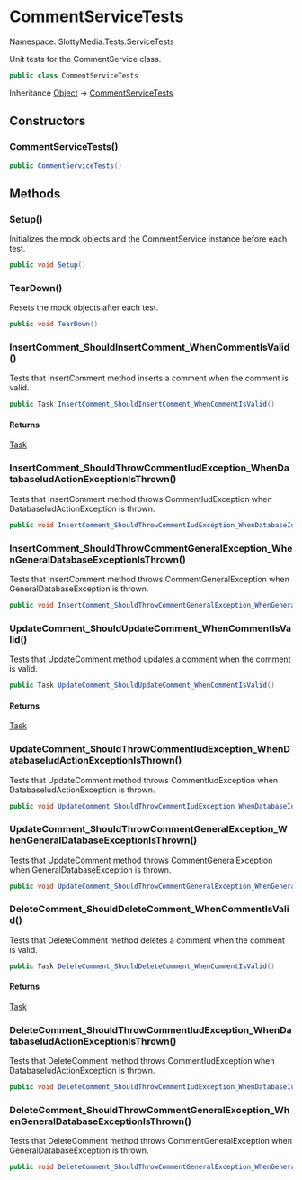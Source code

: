 # CommentServiceTests

Namespace: SlottyMedia.Tests.ServiceTests

Unit tests for the CommentService class.

```csharp
public class CommentServiceTests
```

Inheritance [Object](https://docs.microsoft.com/en-us/dotnet/api/system.object) → [CommentServiceTests](./slottymedia.tests.servicetests.commentservicetests.md)

## Constructors

### **CommentServiceTests()**

```csharp
public CommentServiceTests()
```

## Methods

### **Setup()**

Initializes the mock objects and the CommentService instance before each test.

```csharp
public void Setup()
```

### **TearDown()**

Resets the mock objects after each test.

```csharp
public void TearDown()
```

### **InsertComment_ShouldInsertComment_WhenCommentIsValid()**

Tests that InsertComment method inserts a comment when the comment is valid.

```csharp
public Task InsertComment_ShouldInsertComment_WhenCommentIsValid()
```

#### Returns

[Task](https://docs.microsoft.com/en-us/dotnet/api/system.threading.tasks.task)<br>

### **InsertComment_ShouldThrowCommentIudException_WhenDatabaseIudActionExceptionIsThrown()**

Tests that InsertComment method throws CommentIudException when DatabaseIudActionException is thrown.

```csharp
public void InsertComment_ShouldThrowCommentIudException_WhenDatabaseIudActionExceptionIsThrown()
```

### **InsertComment_ShouldThrowCommentGeneralException_WhenGeneralDatabaseExceptionIsThrown()**

Tests that InsertComment method throws CommentGeneralException when GeneralDatabaseException is thrown.

```csharp
public void InsertComment_ShouldThrowCommentGeneralException_WhenGeneralDatabaseExceptionIsThrown()
```

### **UpdateComment_ShouldUpdateComment_WhenCommentIsValid()**

Tests that UpdateComment method updates a comment when the comment is valid.

```csharp
public Task UpdateComment_ShouldUpdateComment_WhenCommentIsValid()
```

#### Returns

[Task](https://docs.microsoft.com/en-us/dotnet/api/system.threading.tasks.task)<br>

### **UpdateComment_ShouldThrowCommentIudException_WhenDatabaseIudActionExceptionIsThrown()**

Tests that UpdateComment method throws CommentIudException when DatabaseIudActionException is thrown.

```csharp
public void UpdateComment_ShouldThrowCommentIudException_WhenDatabaseIudActionExceptionIsThrown()
```

### **UpdateComment_ShouldThrowCommentGeneralException_WhenGeneralDatabaseExceptionIsThrown()**

Tests that UpdateComment method throws CommentGeneralException when GeneralDatabaseException is thrown.

```csharp
public void UpdateComment_ShouldThrowCommentGeneralException_WhenGeneralDatabaseExceptionIsThrown()
```

### **DeleteComment_ShouldDeleteComment_WhenCommentIsValid()**

Tests that DeleteComment method deletes a comment when the comment is valid.

```csharp
public Task DeleteComment_ShouldDeleteComment_WhenCommentIsValid()
```

#### Returns

[Task](https://docs.microsoft.com/en-us/dotnet/api/system.threading.tasks.task)<br>

### **DeleteComment_ShouldThrowCommentIudException_WhenDatabaseIudActionExceptionIsThrown()**

Tests that DeleteComment method throws CommentIudException when DatabaseIudActionException is thrown.

```csharp
public void DeleteComment_ShouldThrowCommentIudException_WhenDatabaseIudActionExceptionIsThrown()
```

### **DeleteComment_ShouldThrowCommentGeneralException_WhenGeneralDatabaseExceptionIsThrown()**

Tests that DeleteComment method throws CommentGeneralException when GeneralDatabaseException is thrown.

```csharp
public void DeleteComment_ShouldThrowCommentGeneralException_WhenGeneralDatabaseExceptionIsThrown()
```
